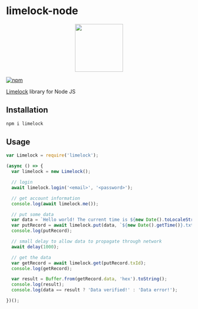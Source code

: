 
# limelock-node

<p align="center">
    <img src="https://limelock.io/lime.png"
        height="130">
</p>

[![npm](https://img.shields.io/npm/dw/localeval.svg)](https://www.npmjs.com/package/limelock)


[Limelock](https://limelock.io) library for Node JS

## Installation

```bash
npm i limelock
```

## Usage

```javascript
var Limelock = require('limelock');

(async () => {
  var limelock = new Limelock();

  // login
  await limelock.login('<email>', '<password>');

  // get account information
  console.log(await limelock.me());

  // put some data
  var data = `Hello world! The current time is ${new Date().toLocaleString()}`;
  var putRecord = await limelock.put(data, `${new Date().getTime()}.txt`);
  console.log(putRecord);

  // small delay to allow data to propagate through network
  await delay(1000);

  // get the data
  var getRecord = await limelock.get(putRecord.txId);
  console.log(getRecord);

  var result = Buffer.from(getRecord.data, 'hex').toString();
  console.log(result);
  console.log(data == result ? 'Data verified!' : 'Data error!');

})();

```
